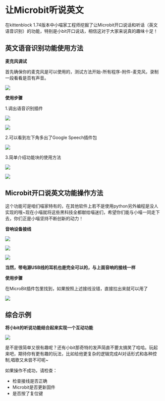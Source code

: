 # 让Microbit听说英文  

在kittenblock 1.74版本中小喵家工程师挖掘了让Microbit开口说话和听话（英文语音识别）的功能，特别是小bit开口说话，相信这对于大家来说真的趣味十足！ 
    
## 英文语音识别功能使用方法   

**麦克风调试** 
  
首先确保你的麦克风是可以使用的，测试方法开始-所有程序-附件-麦克风，录制一段看看是否有声音。 

![](./say/t1.png)  
  
**使用步骤**  
  
1.调出语音识别插件  

![](./say/l1.png)  
   
![](./say/l2.png)  
  
2.可以看到左下角多出了Google Speech插件包  
  
![](./say/l3.png)   
   
3.简单介绍功能块的使用方法 

![](./say/l4.png)   
  
![](./say/l5.png)   
   
  
## Microbit开口说英文功能操作方法  
这个功能可是咱们喵家特有的，在其他软件上若不是使用python另外编程是没人实现的哦~现在小喵就将这些黑科技全都献给喵迷们，希望你们能与小喵一同走下去，你们正是小喵坚持不断创新的动力！  
  
 
**音响设备接线**  
  
![](./say/jiexian1.png)   
  
![](./say/jiexian2.png)   
  
![](./say/jiexian3.png)   
  
**当然，带电源USB线的耳机也是完全可以的，与上面音响的接线一样**   
  
**使用步骤**    
  
在MicroBit插件包里找到，如果按照上述接线没错，直接拉出来就可以用了

![](./say/l6.png)   
 
## 综合示例  
  
**将小bit的听说功能结合起来实现一个互动功能**  
    
![](./say/l7.png)   
  
是不是很简单又很有趣呢？还有小bit那奇特的发声简直不要太搞笑了哈哈。玩起来吧，期待你有更有趣的玩法，比如给他更复杂的逻辑完成AI对话形式和各种控制,唱歌又未尝不可呢~  
  
  
如果操作不成功，请检查：   
    
- 检查接线是否正确   
- Microbit是否更新固件 
- 是否按了复位键



